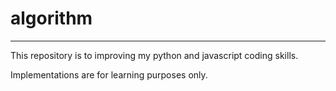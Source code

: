# algorithm

--------------



This repository is to improving my python and javascript coding skills.

Implementations are for learning purposes only.